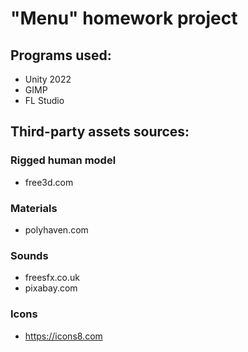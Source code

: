# "Menu" homework project

## Programs used:
- Unity 2022
- GIMP
- FL Studio

## Third-party assets sources:
### Rigged human model
- free3d.com
### Materials
- polyhaven.com
### Sounds
- freesfx.co.uk
- pixabay.com
### Icons
- https://icons8.com
